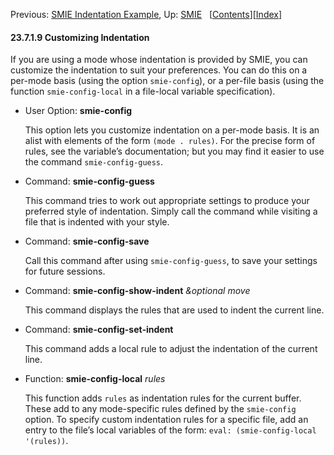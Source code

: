 

Previous: [SMIE Indentation Example](SMIE-Indentation-Example.html), Up: [SMIE](SMIE.html)   \[[Contents](index.html#SEC_Contents "Table of contents")]\[[Index](Index.html "Index")]

#### 23.7.1.9 Customizing Indentation

If you are using a mode whose indentation is provided by SMIE, you can customize the indentation to suit your preferences. You can do this on a per-mode basis (using the option `smie-config`), or a per-file basis (using the function `smie-config-local` in a file-local variable specification).

*   User Option: **smie-config**

    This option lets you customize indentation on a per-mode basis. It is an alist with elements of the form `(mode . rules)`. For the precise form of rules, see the variable’s documentation; but you may find it easier to use the command `smie-config-guess`.

<!---->

*   Command: **smie-config-guess**

    This command tries to work out appropriate settings to produce your preferred style of indentation. Simply call the command while visiting a file that is indented with your style.

<!---->

*   Command: **smie-config-save**

    Call this command after using `smie-config-guess`, to save your settings for future sessions.

<!---->

*   Command: **smie-config-show-indent** *\&optional move*

    This command displays the rules that are used to indent the current line.

<!---->

*   Command: **smie-config-set-indent**

    This command adds a local rule to adjust the indentation of the current line.

<!---->

*   Function: **smie-config-local** *rules*

    This function adds `rules` as indentation rules for the current buffer. These add to any mode-specific rules defined by the `smie-config` option. To specify custom indentation rules for a specific file, add an entry to the file’s local variables of the form: `eval: (smie-config-local '(rules))`.
